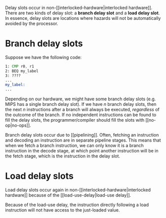 Delay slots occur in non-[[interlocked-hardware|interlocked hardware]]. There are two kinds of delay slot: a **branch delay slot** and a **load delay slot**. In essence, delay slots are locations where hazards will not be automatically avoided by the processor.

# Branch delay slots
Suppose we have the following code:

```asm
1: CMP r0, r1
2: BEQ my_label
3: ????
...
my_label:
...
```

Depending on our hardware, we might have some branch delay slots (e.g. MIPS has a single branch delay slot). If we have $n$ branch delay slots, then the next $n$ instructions after a branch will always be executed, *regardless* of the outcome of the branch. If no independent instructions can be found to fill the delay slots, the programmer/compiler should fill the slots with [[no-op|no-ops]].

Branch delay slots occur due to [[pipelining]]. Often, fetching an instruction and decoding an instruction are in separate pipeline stages. This means that when we fetch a branch instruction, we can only know it is a branch instruction in the decode stage, at which point another instruction will be in the fetch stage, which is the instruction in the delay slot.

# Load delay slots
Load delay slots occur again in non-[[interlocked-hardware|interlocked hardware]] because of the [[load-use-delay|load-use delay]].

Because of the load-use delay, the instruction directly following a load instruction will not have access to the just-loaded value.
